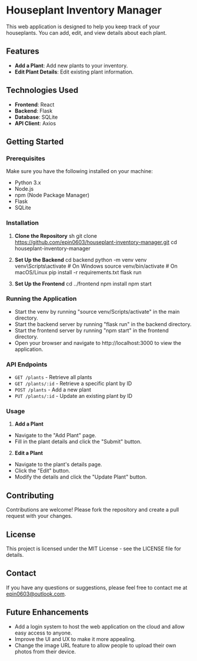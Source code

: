 # Houseplant Inventory Manager
This web application is designed to help you keep track of your houseplants. You can add, edit, and view details about each plant.

## Features
- **Add a Plant**: Add new plants to your inventory.
- **Edit Plant Details**: Edit existing plant information.

## Technologies Used

- **Frontend**: React
- **Backend**: Flask
- **Database**: SQLite
- **API Client**: Axios

## Getting Started

### Prerequisites

Make sure you have the following installed on your machine:

- Python 3.x
- Node.js
- npm (Node Package Manager)
- Flask
- SQLite

### Installation

1. **Clone the Repository**
sh
git clone https://github.com/epin0603/houseplant-inventory-manager.git
cd houseplant-inventory-manager

2. **Set Up the Backend**
cd backend
python -m venv venv
venv\Scripts\activate  # On Windows
source venv/bin/activate  # On macOS/Linux
pip install -r requirements.txt
flask run

3. **Set Up the Frontend**
cd ../frontend
npm install
npm start

### Running the Application
- Start the venv by running "source venv/Scripts/activate" in the main directory.
- Start the backend server by running "flask run" in the backend directory.
- Start the frontend server by running "npm start" in the frontend directory.
- Open your browser and navigate to http://localhost:3000 to view the application.

### API Endpoints
- `GET /plants` - Retrieve all plants
- `GET /plants/:id` - Retrieve a specific plant by ID
- `POST /plants` - Add a new plant
- `PUT /plants/:id` - Update an existing plant by ID

### Usage
1. **Add a Plant**
- Navigate to the "Add Plant" page.
- Fill in the plant details and click the "Submit" button.

2. **Edit a Plant**
- Navigate to the plant's details page.
- Click the "Edit" button.
- Modify the details and click the "Update Plant" button.

## Contributing
Contributions are welcome! Please fork the repository and create a pull request with your changes.

## License
This project is licensed under the MIT License - see the LICENSE file for details.

## Contact
If you have any questions or suggestions, please feel free to contact me at epin0603@outlook.com.

## Future Enhancements
- Add a login system to host the web application on the cloud and allow easy access to anyone.
- Improve the UI and UX to make it more appealing.
- Change the image URL feature to allow people to upload their own photos from their device.